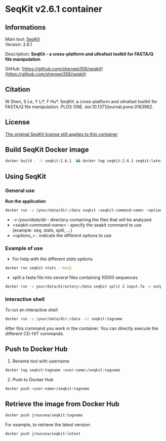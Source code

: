 # SeqKit v2.6.1 container

## Informations

Main tool: [SeqKit](https://bioinf.shenwei.me/seqkit/) \
Version: 2.6.1

Description: **SeqKit - a cross-platform and ultrafast toolkit for FASTA/Q file manipulation**

GitHub: [https://github.com/shenwei356/seqkit](https://github.com/shenwei356/seqkit) 

## Citation

W Shen, S Le, Y Li*, F Hu*. SeqKit: a cross-platform and ultrafast toolkit for FASTA/Q file manipulation. PLOS ONE. doi:10.1371/journal.pone.0163962. 

## License

[The original SeqKit license still applies to this container](https://github.com/shenwei356/seqkit/blob/master/LICENSE)

## Build SeqKit Docker image

```bash
docker build . -t seqkit:2.6.1  && docker tag seqkit:2.6.1 seqkit:latest
```

## Using SeqKit

### General use

**Run the application**
```bash
docker run -v /your/data/dir:/data seqkit <seqkit-command-name> <options>
```
* *-v /your/data/dir* : directory containing the files that will be analyzed 
* *\<seqkit-command-name\>* : specify the seqkit command to use (example: seq, stats, split, ...) 
* *\<options_\>* : indicate the different options to use

### Example of use

* For help with the different *stats* options
```bash
docker run seqkit stats --help
```
* split a fasta file into several files containing 10000 sequences
```bash
docker run -v your/data/directory:/data seqkit split 2 input.fa -o output -f -s 10000
```

### Interactive shell

To run an interactive shell
```bash
docker run -v /your/data/dir:/data -it seqkit:tagname
```
After this command you work in the container. You can directly execute the different CD-HIT commands.

## Push to Docker Hub
1. Rename tool with username
```bash
docker tag seqkit:tagname <user-name>/seqkit:tagname
```
2. Push to Docker Hub
```bash
docker push <user-name>/seqkit:tagname
```

## Retrieve the image from Docker Hub

```bash
docker push jroussea/seqkit:tagname
```
For example, to retrieve the latest version:
```bash
docker push jroussea/seqkit:latest
```

